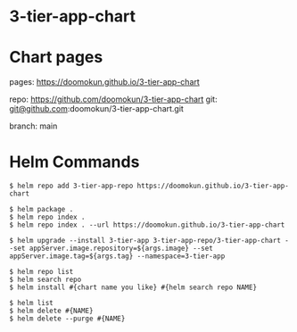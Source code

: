 # 3-tier-app-chart

# Chart pages
pages: https://doomokun.github.io/3-tier-app-chart

repo: https://github.com/doomokun/3-tier-app-chart
git: git@github.com:doomokun/3-tier-app-chart.git

branch: main

# Helm Commands
```
$ helm repo add 3-tier-app-repo https://doomokun.github.io/3-tier-app-chart

$ helm package .
$ helm repo index .
$ helm repo index . --url https://doomokun.github.io/3-tier-app-chart

$ helm upgrade --install 3-tier-app 3-tier-app-repo/3-tier-app-chart --set appServer.image.repository=${args.image} --set appServer.image.tag=${args.tag} --namespace=3-tier-app

$ helm repo list
$ helm search repo
$ helm install #{chart name you like} #{helm search repo NAME}

$ helm list
$ helm delete #{NAME}
$ helm delete --purge #{NAME}
```